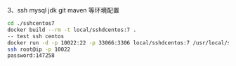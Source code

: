 3、ssh mysql jdk git maven 等环境配置
```Bash
cd ./sshcentos7
docker build --rm -t local/sshdcentos:7 .
-- test ssh centos 
docker run -d -p 10022:22 -p 33066:3306 local/sshdcentos:7 /usr/local/sbin/run.sh
ssh root@ip -p 10022
password:147258
```
